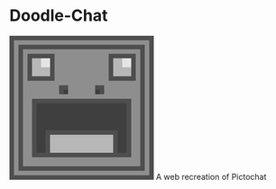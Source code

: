 # Doodle-Chat
![Website Logo](https://github.com/Checker8763/Doodle-Chat/blob/main/website/content/img/logo_website/logo_website.png?raw=true)
A web recreation of Pictochat

